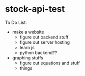 # stock-api-test

To Do List:
- make a website
    - figure out backend stuff
    - figure out server hosting
    - learn js
    - python backend??
- graphing stuffs
    - figure out equations and stuff
    - things
